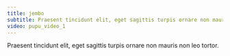 ```yaml
---
title: jembo
subtitle: Praesent tincidunt elit, eget sagittis turpis ornare non mauris non leo tortor
video: pupu_video_1
---
```


Praesent tincidunt elit, eget sagittis turpis ornare non mauris non leo tortor.
